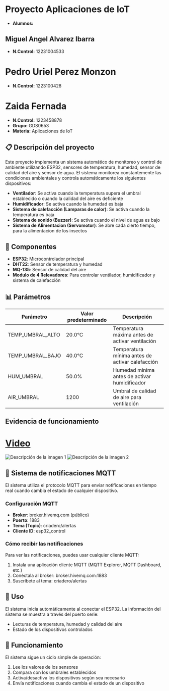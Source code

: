 # Proyecto Aplicaciones de IoT
- **Alumnos:** 
## Miguel Angel Alvarez Ibarra
- **N.Control:**  12231004533
# Pedro Uriel Perez Monzon
- **N.Control:**  1223100428
# Zaida Fernada 
- **N.Control:**  1223458878
- **Grupo:** GDS0653
- **Materia:**  Aplicaciones de IoT
 
## 📋 Descripción del proyecto
Este proyecto implementa un sistema automático de monitoreo y control de ambiente utilizando ESP32, sensores de temperatura, humedad, sensor de calidad del aire y sensor de agua.
El sistema monitorea constantemente las condiciones ambientales y controla automáticamente los siguientes dispositivos:
- **Ventilador**: Se activa cuando la temperatura supera el umbral establecido o cuando la calidad del aire es deficiente
- **Humidificador**: Se activa cuando la humedad es baja
- **Sistema de calefacción (Lamparas de calor)**: Se activa cuando la temperatura es baja
- **Sistema de sonido (Buzzer)**: Se activa cuando el nivel de agua es bajo
- **Sistema de Alimentacion (Servomotor)**: Se abre cada cierto tiempo, para la alimentacion de los insectos  

## 🔧 Componentes
- **ESP32**: Microcontrolador principal
- **DHT22**: Sensor de temperatura y humedad
- **MQ-135**: Sensor de calidad del aire
- **Modulo de 4 Relevadores**: Para controlar ventilador, humidificador y sistema de calefacción

## 📊 Parámetros
| Parámetro | Valor predeterminado | Descripción |
|-----------|----------------------|-------------|
| TEMP_UMBRAL_ALTO | 20.0°C | Temperatura máxima antes de activar ventilación |
| TEMP_UMBRAL_BAJO | 40.0°C | Temperatura mínima antes de activar calefacción |
| HUM_UMBRAL | 50.0% | Humedad mínima antes de activar humidificador |
| AIR_UMBRAL | 1200 | Umbral de calidad de aire para ventilación |

## Evidencia de funcionamiento
# [Video](https://drive.google.com/drive/folders/1AQbpGpi7e0rlrNGNPIrpgBGgKlkwMyw0?usp=sharing)

![Descripción de la imagen 1](https://github.com/user-attachments/assets/435de6a5-ac59-4ff5-bcae-536a2d2264bf)
![Descripción de la imagen 2](https://github.com/user-attachments/assets/f3acc4ae-f941-4ffe-bffb-8c2f0a156e00)

## 📡 Sistema de notificaciones MQTT
El sistema utiliza el protocolo MQTT para enviar notificaciones en tiempo real cuando cambia el estado de cualquier dispositivo. 

### Configuración MQTT
- **Broker**: broker.hivemq.com (público)
- **Puerto**: 1883
- **Tema (Topic)**: criadero/alertas
- **Cliente ID**: esp32_control

### Cómo recibir las notificaciones
Para ver las notificaciones, puedes usar cualquier cliente MQTT:
1. Instala una aplicación cliente MQTT (MQTT Explorer, MQTT Dashboard, etc.)
2. Conéctala al broker: broker.hivemq.com:1883
3. Suscríbete al tema: criadero/alertas

## 🚀 Uso
El sistema inicia automáticamente al conectar el ESP32. La información del sistema se muestra a través del puerto serie:
- Lecturas de temperatura, humedad y calidad del aire
- Estado de los dispositivos controlados

## 🔄 Funcionamiento
El sistema sigue un ciclo simple de operación:
1. Lee los valores de los sensores
2. Compara con los umbrales establecidos
3. Activa/desactiva los dispositivos según sea necesario
4. Envía notificaciones cuando cambia el estado de un dispositivo

